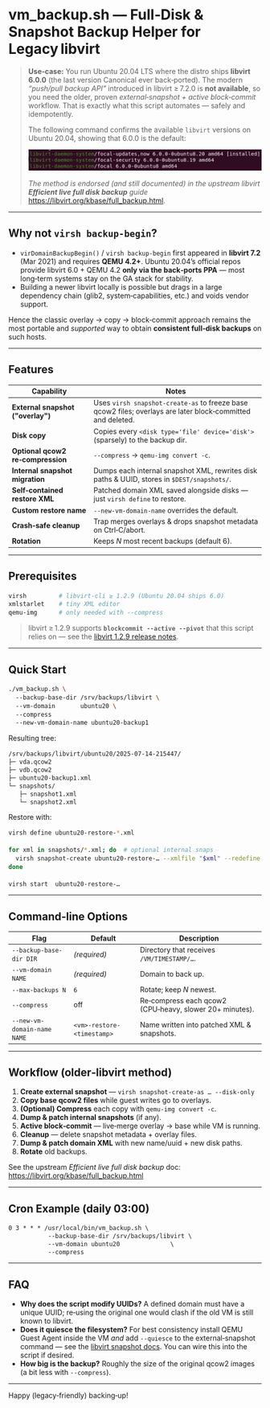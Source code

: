 # **vm_backup.sh — Full‑Disk & Snapshot Backup Helper for Legacy libvirt**

> **Use‑case:** You run Ubuntu 20.04 LTS where the distro ships **libvirt 6.0.0** (the last version Canonical ever back‑ported). The modern *“push/pull backup API”* introduced in libvirt ≥ 7.2.0 is **not available**, so you need the older, proven *external‑snapshot + active block‑commit* workflow. That is exactly what this script automates — safely and idempotently.
>
> The following command confirms the available `libvirt` versions on Ubuntu 20.04, showing that 6.0.0 is the default:
>
> ![Output of apt list showing libvirt 6.0.0 on Ubuntu 20.04](libvirt-version-ubuntu-20.04.png)
>
> *The method is endorsed (and still documented) in the upstream libvirt **Efficient live full disk backup** guide* <https://libvirt.org/kbase/full_backup.html>.

---

## Why not `virsh backup-begin`?

* `virDomainBackupBegin()` / `virsh backup-begin` first appeared in **libvirt 7.2**
  (Mar 2021) and requires **QEMU 4.2+**.  Ubuntu 20.04’s official repos provide
  libvirt 6.0 + QEMU 4.2 **only via the back‑ports PPA** — most long‑term systems
  stay on the GA stack for stability.
* Building a newer libvirt locally is possible but drags in a large dependency
  chain (glib2, system‑capabilities, etc.) and voids vendor support.

Hence the classic overlay → copy → block‑commit approach remains the most
portable and *supported* way to obtain **consistent full‑disk backups** on such
hosts.

---

## Features

| Capability | Notes |
|------------|-------|
| **External snapshot ("overlay")** | Uses `virsh snapshot-create-as` to freeze base qcow2 files; overlays are later block‑committed and deleted. |
| **Disk copy** | Copies every `<disk type='file' device='disk'>` (sparsely) to the backup dir. |
| **Optional qcow2 re‑compression** | `--compress` → `qemu-img convert -c`. |
| **Internal snapshot migration** | Dumps each internal snapshot XML, rewrites disk paths & UUID, stores in `$DEST/snapshots/`. |
| **Self‑contained restore XML** | Patched domain XML saved alongside disks — just `virsh define` to restore. |
| **Custom restore name** | `--new-vm-domain-name` overrides the default.
| **Crash‑safe cleanup** | Trap merges overlays & drops snapshot metadata on Ctrl‑C/abort. |
| **Rotation** | Keeps *N* most recent backups (default 6). |

---

## Prerequisites

```bash
virsh         # libvirt‑cli ≥ 1.2.9 (Ubuntu 20.04 ships 6.0)
xmlstarlet    # tiny XML editor
qemu-img      # only needed with --compress
```

> libvirt ≥ 1.2.9 supports **`blockcommit --active --pivot`** that this script
> relies on — see the [libvirt 1.2.9 release notes](https://libvirt.org/news.html).

---

## Quick Start

```bash
./vm_backup.sh \ 
  --backup-base-dir /srv/backups/libvirt \ 
  --vm-domain       ubuntu20 \ 
  --compress
  --new-vm-domain-name ubuntu20-backup1
```

Resulting tree:

```
/srv/backups/libvirt/ubuntu20/2025-07-14-215447/
├─ vda.qcow2
├─ vdb.qcow2
├─ ubuntu20-backup1.xml
└─ snapshots/
   ├─ snapshot1.xml
   └─ snapshot2.xml
```

Restore with:

```bash
virsh define ubuntu20-restore-*.xml

for xml in snapshots/*.xml; do  # optional internal snaps
  virsh snapshot-create ubuntu20-restore-… --xmlfile "$xml" --redefine
done

virsh start  ubuntu20-restore-…
```

---

## Command‑line Options

| Flag | Default | Description |
|------|---------|-------------|
| `--backup-base-dir DIR` | *(required)* | Directory that receives `/VM/TIMESTAMP/…`. |
| `--vm-domain NAME` | *(required)* | Domain to back up. |
| `--max-backups N` | `6` | Rotate; keep *N* newest. |
| `--compress` | off | Re‑compress each qcow2 (CPU‑heavy, slower 20+ minutes). |
| `--new-vm-domain-name NAME` | `<vm>-restore-<timestamp>` | Name written into patched XML & snapshots. |

---

## Workflow (older‑libvirt method)

1. **Create external snapshot** — `virsh snapshot-create-as … --disk-only`
2. **Copy base qcow2 files** while guest writes go to overlays.
3. **(Optional) Compress** each copy with `qemu-img convert -c`.
4. **Dump & patch internal snapshots** (if any).
5. **Active block‑commit** — live‑merge overlay → base while VM is running.
6. **Cleanup** — delete snapshot metadata + overlay files.
7. **Dump & patch domain XML** with new name/uuid + new disk paths.
8. **Rotate** old backups.

See the upstream *Efficient live full disk backup* doc:  
<https://libvirt.org/kbase/full_backup.html>

---

## Cron Example (daily 03:00)

```cron
0 3 * * * /usr/local/bin/vm_backup.sh \
           --backup-base-dir /srv/backups/libvirt \
           --vm-domain ubuntu20              \
           --compress
```

---

## FAQ

* **Why does the script modify UUIDs?**  A defined domain must have a unique
  UUID; re‑using the original one would clash if the old VM is still known to
  libvirt.
* **Does it quiesce the filesystem?**  For best consistency install QEMU Guest
  Agent inside the VM _and_ add `--quiesce` to the external‑snapshot command —
  see the [libvirt snapshot docs](https://libvirt.org/formatdomain.html#elementsSnapshots).  You can wire this into the script if desired.
* **How big is the backup?**  Roughly the size of the original qcow2 images (a
  bit less with `--compress`).

---

Happy (legacy‑friendly) backing‑up!  
